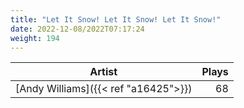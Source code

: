 ```yaml
---
title: "Let It Snow! Let It Snow! Let It Snow!"
date: 2022-12-08/2022T07:17:24
weight: 194
---
```




 Artist | Plays 
----- | -----:
[Andy Williams]({{< ref "a16425">}}) | 68
